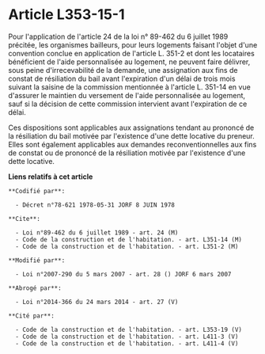 # Article L353-15-1

Pour l'application de l'article 24 de la loi n° 89-462 du 6 juillet 1989 précitée, les organismes bailleurs, pour leurs
logements faisant l'objet d'une convention conclue en application de l'article L. 351-2 et dont les locataires bénéficient de
l'aide personnalisée au logement, ne peuvent faire délivrer, sous peine d'irrecevabilité de la demande, une assignation aux
fins de constat de résiliation du bail avant l'expiration d'un délai de trois mois suivant la saisine de la commission
mentionnée à l'article L. 351-14 en vue d'assurer le maintien du versement de l'aide personnalisée au logement, sauf si la
décision de cette commission intervient avant l'expiration de ce délai.

Ces dispositions sont applicables aux assignations tendant au prononcé de la résiliation du bail motivée par l'existence
d'une dette locative du preneur. Elles sont également applicables aux demandes reconventionnelles aux fins de constat ou de
prononcé de la résiliation motivée par l'existence d'une dette locative.

**Liens relatifs à cet article**

	**Codifié par**:

	  - Décret n°78-621 1978-05-31 JORF 8 JUIN 1978

	**Cite**:

	  - Loi n°89-462 du 6 juillet 1989 - art. 24 (M)
	  - Code de la construction et de l'habitation. - art. L351-14 (M)
	  - Code de la construction et de l'habitation. - art. L351-2 (M)

	**Modifié par**:

	  - Loi n°2007-290 du 5 mars 2007 - art. 28 () JORF 6 mars 2007

	**Abrogé par**:

	  - Loi n°2014-366 du 24 mars 2014 - art. 27 (V)

	**Cité par**:

	  - Code de la construction et de l'habitation. - art. L353-19 (V)
	  - Code de la construction et de l'habitation. - art. L411-3 (V)
	  - Code de la construction et de l'habitation. - art. L411-4 (V)
